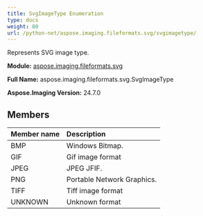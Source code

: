 ```yaml
---
title: SvgImageType Enumeration
type: docs
weight: 80
url: /python-net/aspose.imaging.fileformats.svg/svgimagetype/
---
```


Represents SVG image type.

**Module:** [aspose.imaging.fileformats.svg](/imaging/python-net/aspose.imaging.fileformats.svg/)

**Full Name:** aspose.imaging.fileformats.svg.SvgImageType

**Aspose.Imaging Version:** 24.7.0

## **Members**
| **Member name** | **Description** |
| :- | :- |
| BMP | Windows Bitmap. |
| GIF | Gif image format |
| JPEG | JPEG JFIF. |
| PNG | Portable Network Graphics. |
| TIFF | Tiff image format |
| UNKNOWN | Unknown format |
